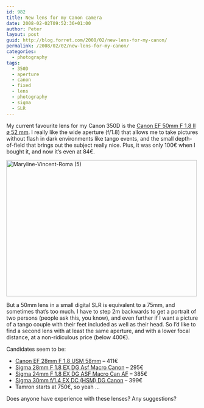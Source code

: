 ```yaml
---
id: 982
title: New lens for my Canon camera
date: 2008-02-02T09:52:36+01:00
author: Peter
layout: post
guid: http://blog.forret.com/2008/02/new-lens-for-my-canon/
permalink: /2008/02/02/new-lens-for-my-canon/
categories:
  - photography
tags:
  - 350D
  - aperture
  - canon
  - fixed
  - lens
  - photography
  - sigma
  - SLR
---
```

My current favourite lens for my Canon 350D is the [Canon EF 50mm F 1.8 II ø 52 mm](http://www.fotokonijnenberg.nl/product_details.php?id_product=650). I really like the wide aperture (f/1.8) that allows me to take pictures without flash in dark environments like tango events, and the small depth-of-field that brings out the subject really nice. Plus, it was only 100€ when I bought it, and now it&#8217;s even at 84€.

[<img  width="500" src="http://farm3.static.flickr.com/2378/1962594945_db499e52b7.jpg" alt="Maryline-Vincent-Roma (5)" height="358" />](http://www.flickr.com/photos/pforret/1962594945/ "Maryline-Vincent-Roma (5) by PeterForret, on Flickr")

But a 50mm lens in a small digital SLR is equivalent to a 75mm, and sometimes that&#8217;s too much. I have to step 2m backwards to get a portrait of two persons (people ask this, you know), and even further if I want a picture of a tango couple with their feet included as well as their head. So I&#8217;d like to find a second lens with at least the same aperture, and with a lower focal distance, at a non-ridiculous price (below 400€).

Candidates seem to be:

  * [Canon EF 28mm F 1.8 USM 58mm](http://www.fotokonijnenberg.nl/product_details.php?id_product=12245) &#8211; 411€
  * [Sigma 28mm F 1.8 EX DG Asf Macro Canon](http://www.fotokonijnenberg.nl/product_details.php?id_product=8795) &#8211; 295€
  * [Sigma 24mm F 1.8 EX DG ASF Macro Can AF](http://www.fotokonijnenberg.nl/product_details.php?id_product=8775) &#8211; 385€
  * [Sigma 30mm f/1.4 EX DC (HSM) DG Canon](http://www.fotokonijnenberg.nl/product_details.php?id_product=11522) &#8211; 399€
  * Tamron starts at 750€, so yeah &#8230;

Does anyone have experience with these lenses? Any suggestions?
